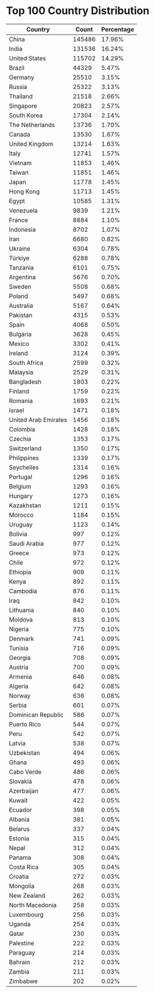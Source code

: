 # Top 100 Country Distribution
| Country | Count | Percentage |
|----|----|----|
| China | 145486 | 17.96% |
| India | 131536 | 16.24% |
| United States | 115702 | 14.29% |
| Brazil | 44329 | 5.47% |
| Germany | 25510 | 3.15% |
| Russia | 25322 | 3.13% |
| Thailand | 21518 | 2.66% |
| Singapore | 20823 | 2.57% |
| South Korea | 17304 | 2.14% |
| The Netherlands | 13736 | 1.70% |
| Canada | 13530 | 1.67% |
| United Kingdom | 13214 | 1.63% |
| Italy | 12741 | 1.57% |
| Vietnam | 11853 | 1.46% |
| Taiwan | 11851 | 1.46% |
| Japan | 11778 | 1.45% |
| Hong Kong | 11713 | 1.45% |
| Egypt | 10585 | 1.31% |
| Venezuela | 9839 | 1.21% |
| France | 8884 | 1.10% |
| Indonesia | 8702 | 1.07% |
| Iran | 6680 | 0.82% |
| Ukraine | 6304 | 0.78% |
| Türkiye | 6288 | 0.78% |
| Tanzania | 6101 | 0.75% |
| Argentina | 5676 | 0.70% |
| Sweden | 5508 | 0.68% |
| Poland | 5497 | 0.68% |
| Australia | 5167 | 0.64% |
| Pakistan | 4315 | 0.53% |
| Spain | 4068 | 0.50% |
| Bulgaria | 3628 | 0.45% |
| Mexico | 3302 | 0.41% |
| Ireland | 3124 | 0.39% |
| South Africa | 2599 | 0.32% |
| Malaysia | 2529 | 0.31% |
| Bangladesh | 1803 | 0.22% |
| Finland | 1759 | 0.22% |
| Romania | 1693 | 0.21% |
| Israel | 1471 | 0.18% |
| United Arab Emirates | 1456 | 0.18% |
| Colombia | 1428 | 0.18% |
| Czechia | 1353 | 0.17% |
| Switzerland | 1350 | 0.17% |
| Philippines | 1339 | 0.17% |
| Seychelles | 1314 | 0.16% |
| Portugal | 1296 | 0.16% |
| Belgium | 1293 | 0.16% |
| Hungary | 1273 | 0.16% |
| Kazakhstan | 1211 | 0.15% |
| Morocco | 1184 | 0.15% |
| Uruguay | 1123 | 0.14% |
| Bolivia | 997 | 0.12% |
| Saudi Arabia | 977 | 0.12% |
| Greece | 973 | 0.12% |
| Chile | 972 | 0.12% |
| Ethiopia | 909 | 0.11% |
| Kenya | 892 | 0.11% |
| Cambodia | 876 | 0.11% |
| Iraq | 842 | 0.10% |
| Lithuania | 840 | 0.10% |
| Moldova | 813 | 0.10% |
| Nigeria | 775 | 0.10% |
| Denmark | 741 | 0.09% |
| Tunisia | 716 | 0.09% |
| Georgia | 708 | 0.09% |
| Austria | 700 | 0.09% |
| Armenia | 646 | 0.08% |
| Algeria | 642 | 0.08% |
| Norway | 636 | 0.08% |
| Serbia | 601 | 0.07% |
| Dominican Republic | 586 | 0.07% |
| Puerto Rico | 544 | 0.07% |
| Peru | 542 | 0.07% |
| Latvia | 538 | 0.07% |
| Uzbekistan | 494 | 0.06% |
| Ghana | 493 | 0.06% |
| Cabo Verde | 486 | 0.06% |
| Slovakia | 478 | 0.06% |
| Azerbaijan | 477 | 0.06% |
| Kuwait | 422 | 0.05% |
| Ecuador | 398 | 0.05% |
| Albania | 381 | 0.05% |
| Belarus | 337 | 0.04% |
| Estonia | 315 | 0.04% |
| Nepal | 312 | 0.04% |
| Panama | 308 | 0.04% |
| Costa Rica | 305 | 0.04% |
| Croatia | 272 | 0.03% |
| Mongolia | 268 | 0.03% |
| New Zealand | 262 | 0.03% |
| North Macedonia | 258 | 0.03% |
| Luxembourg | 256 | 0.03% |
| Uganda | 254 | 0.03% |
| Qatar | 230 | 0.03% |
| Palestine | 222 | 0.03% |
| Paraguay | 214 | 0.03% |
| Bahrain | 212 | 0.03% |
| Zambia | 211 | 0.03% |
| Zimbabwe | 202 | 0.02% |
